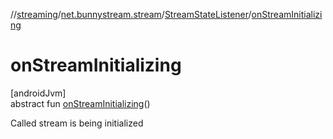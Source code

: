 //[streaming](../../../index.md)/[net.bunnystream.stream](../index.md)/[StreamStateListener](index.md)/[onStreamInitializing](on-stream-initializing.md)

# onStreamInitializing

[androidJvm]\
abstract fun [onStreamInitializing](on-stream-initializing.md)()

Called stream is being initialized
